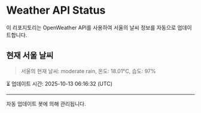 
# Weather API Status

이 리포지토리는 OpenWeather API를 사용하여 서울의 날씨 정보를 자동으로 업데이트합니다.

## 현재 서울 날씨
> 서울의 현재 날씨: moderate rain, 온도: 18.01°C, 습도: 97%

⏳ 업데이트 시간: 2025-10-13 06:16:32 (UTC)

---
자동 업데이트 봇에 의해 관리됩니다.
